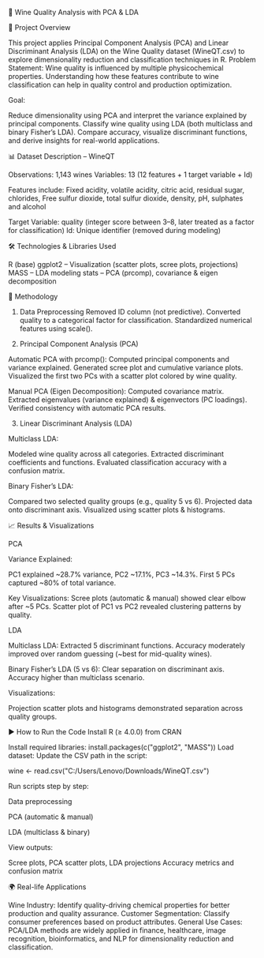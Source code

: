 🍷 Wine Quality Analysis with PCA & LDA

📌 Project Overview

This project applies Principal Component Analysis (PCA) and Linear Discriminant Analysis (LDA) on the Wine Quality dataset (WineQT.csv) to explore dimensionality reduction and classification techniques in R.
Problem Statement: Wine quality is influenced by multiple physicochemical properties. Understanding how these features contribute to wine classification can help in quality control and production optimization.

Goal:

Reduce dimensionality using PCA and interpret the variance explained by principal components.
Classify wine quality using LDA (both multiclass and binary Fisher’s LDA).
Compare accuracy, visualize discriminant functions, and derive insights for real-world applications.

📊 Dataset Description – WineQT

Observations: 1,143 wines
Variables: 13 (12 features + 1 target variable + Id)

Features include:
Fixed acidity, volatile acidity, citric acid, residual sugar, chlorides, Free sulfur dioxide, total sulfur dioxide, density, pH, sulphates and alcohol

Target Variable: quality (integer score between 3–8, later treated as a factor for classification)
Id: Unique identifier (removed during modeling)

🛠️ Technologies & Libraries Used

R (base)
ggplot2 – Visualization (scatter plots, scree plots, projections)
MASS – LDA modeling
stats – PCA (prcomp), covariance & eigen decomposition

🔎 Methodology

1. Data Preprocessing
Removed ID column (not predictive).
Converted quality to a categorical factor for classification.
Standardized numerical features using scale().

2. Principal Component Analysis (PCA)

Automatic PCA with prcomp():
Computed principal components and variance explained.
Generated scree plot and cumulative variance plots.
Visualized the first two PCs with a scatter plot colored by wine quality.

Manual PCA (Eigen Decomposition):
Computed covariance matrix.
Extracted eigenvalues (variance explained) & eigenvectors (PC loadings).
Verified consistency with automatic PCA results.

3. Linear Discriminant Analysis (LDA)

Multiclass LDA:

Modeled wine quality across all categories.
Extracted discriminant coefficients and functions.
Evaluated classification accuracy with a confusion matrix.

Binary Fisher’s LDA:

Compared two selected quality groups (e.g., quality 5 vs 6).
Projected data onto discriminant axis.
Visualized using scatter plots & histograms.

📈 Results & Visualizations

PCA

Variance Explained:

PC1 explained ~28.7% variance, PC2 ~17.1%, PC3 ~14.3%.
First 5 PCs captured ~80% of total variance.

Key Visualizations:
Scree plots (automatic & manual) showed clear elbow after ~5 PCs.
Scatter plot of PC1 vs PC2 revealed clustering patterns by quality.

LDA

Multiclass LDA:
Extracted 5 discriminant functions.
Accuracy moderately improved over random guessing (~best for mid-quality wines).

Binary Fisher’s LDA (5 vs 6):
Clear separation on discriminant axis.
Accuracy higher than multiclass scenario.

Visualizations:

Projection scatter plots and histograms demonstrated separation across quality groups.

▶️ How to Run the Code
Install R (≥ 4.0.0) from CRAN

Install required libraries:
install.packages(c("ggplot2", "MASS"))
Load dataset: Update the CSV path in the script:

wine <- read.csv("C:/Users/Lenovo/Downloads/WineQT.csv")

Run scripts step by step:

Data preprocessing

PCA (automatic & manual)

LDA (multiclass & binary)

View outputs:

Scree plots, PCA scatter plots, LDA projections
Accuracy metrics and confusion matrix

🌍 Real-life Applications

Wine Industry: Identify quality-driving chemical properties for better production and quality assurance.
Customer Segmentation: Classify consumer preferences based on product attributes.
General Use Cases: PCA/LDA methods are widely applied in finance, healthcare, image recognition, bioinformatics, and NLP for dimensionality reduction and classification.
